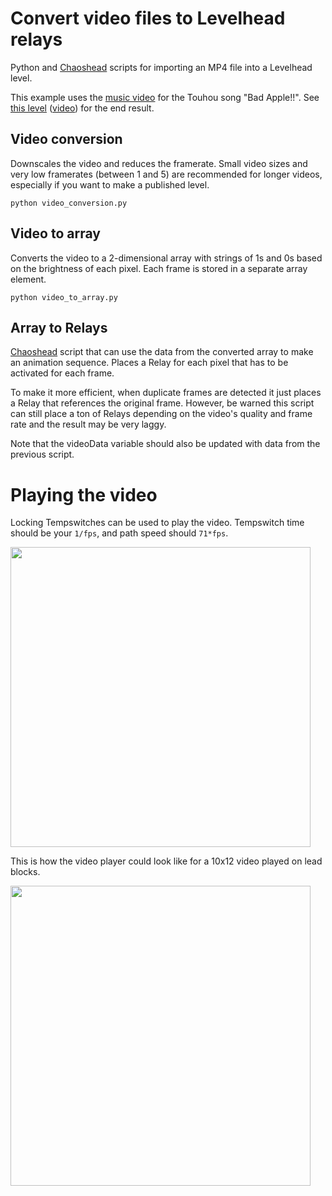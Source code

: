 # Convert video files to Levelhead relays

Python and [Chaoshead](https://github.com/tyoeer/chaoshead) scripts for importing an MP4 file into a Levelhead level.

This example uses the [music video](https://archive.org/details/TouhouBadApple) for the Touhou song "Bad Apple!!". See [this level](https://www.bscotch.net/games/levelhead/levels/69fxn67) ([video](https://youtu.be/irKNagsKHsg)) for the end result.

## Video conversion

Downscales the video and reduces the framerate. Small video sizes and very low framerates (between 1 and 5) are recommended for longer videos, especially if you want to make a published level.

```
python video_conversion.py
```

## Video to array

Converts the video to a 2-dimensional array with strings of 1s and 0s based on the brightness of each pixel. Each frame is stored in a separate array element.

```
python video_to_array.py
```

## Array to Relays

[Chaoshead](https://github.com/tyoeer/chaoshead) script that can use the data from the converted array to make an animation sequence. Places a Relay for each pixel that has to be activated for each frame.

To make it more efficient, when duplicate frames are detected it just places a Relay that references the original frame. However, be warned this script can still place a ton of Relays depending on the video's quality and frame rate and the result may be very laggy.

Note that the videoData variable should also be updated with data from the previous script.

# Playing the video

Locking Tempswitches can be used to play the video. Tempswitch time should be your `1/fps`, and path speed should `71*fps`.

<img src="https://web.archive.org/web/20231206221653/https://media.discordapp.net/attachments/809676310934192128/1182082032520667207/Screenshot_2023-12-06_151125.png" width="480">

This is how the video player could look like for a 10x12 video played on lead blocks.

<img src="https://web.archive.org/web/20231206221520/https://cdn.discordapp.com/attachments/809676310934192128/1182082558285058259/image1.png" width="480">


